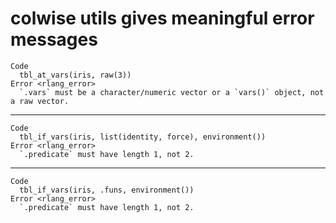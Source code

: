 # colwise utils gives meaningful error messages

    Code
      tbl_at_vars(iris, raw(3))
    Error <rlang_error>
      `.vars` must be a character/numeric vector or a `vars()` object, not a raw vector.

---

    Code
      tbl_if_vars(iris, list(identity, force), environment())
    Error <rlang_error>
      `.predicate` must have length 1, not 2.

---

    Code
      tbl_if_vars(iris, .funs, environment())
    Error <rlang_error>
      `.predicate` must have length 1, not 2.

